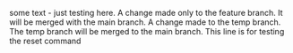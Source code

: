 some text - just testing here.
A change made only to the feature branch. It will be merged with the main branch.
A change made to the temp branch. The temp branch will be merged to the main branch. 
This line is for testing the reset command